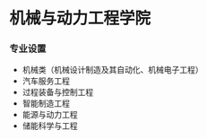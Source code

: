 # 机械与动力工程学院

### 专业设置

 - 机械类（机械设计制造及其自动化、机械电子工程）
 - 汽车服务工程
 - 过程装备与控制工程
 - 智能制造工程
 - 能源与动力工程
 - 储能科学与工程